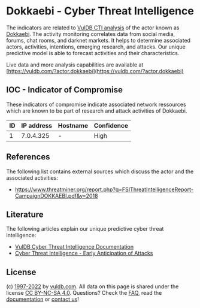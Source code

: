 # Dokkaebi - Cyber Threat Intelligence

The indicators are related to [VulDB CTI analysis](https://vuldb.com/?kb.cti) of the actor known as [Dokkaebi](https://vuldb.com/?actor.dokkaebi). The activity monitoring correlates data from social media, forums, chat rooms, and darknet markets. It helps to determine associated actors, activities, intentions, emerging research, and attacks. Our unique predictive model is able to forecast activities and their characteristics.

Live data and more analysis capabilities are available at [https://vuldb.com/?actor.dokkaebi](https://vuldb.com/?actor.dokkaebi)

## IOC - Indicator of Compromise

These indicators of compromise indicate associated network ressources which are known to be part of research and attack activities of Dokkaebi.

ID | IP address | Hostname | Confidence
-- | ---------- | -------- | ----------
1 | 7.0.4.325 | - | High

## References

The following list contains external sources which discuss the actor and the associated activities:

* https://www.threatminer.org/report.php?q=FSIThreatIntelligenceReport-CampaignDOKKAEBI.pdf&y=2018

## Literature

The following articles explain our unique predictive cyber threat intelligence:

* [VulDB Cyber Threat Intelligence Documentation](https://vuldb.com/?kb.cti)
* [Cyber Threat Intelligence - Early Anticipation of Attacks](https://www.scip.ch/en/?labs.20201022)

## License

(c) [1997-2022](https://vuldb.com/?kb.changelog) by [vuldb.com](https://vuldb.com/?kb.about). All data on this page is shared under the license [CC BY-NC-SA 4.0](https://creativecommons.org/licenses/by-nc-sa/4.0/). Questions? Check the [FAQ](https://vuldb.com/?kb.faq), read the [documentation](https://vuldb.com/?kb) or [contact us](https://vuldb.com/?contact)!
